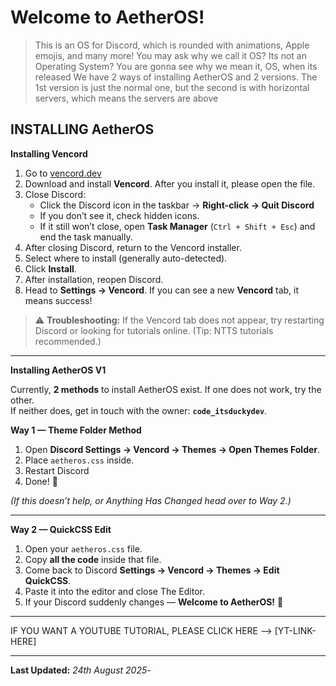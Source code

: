 # Welcome to AetherOS!
> This is an OS for Discord, which is rounded with animations, Apple emojis, and many more!
> You may ask why we call it OS? Its not an Operating System? You are gonna see why we mean it, OS, when its released
> We have 2 ways of installing AetherOS and 2 versions. The 1st version is just the normal one, but the second is with horizontal servers, which means the servers are above

## INSTALLING AetherOS
**Installing Vencord**

1. Go to [vencord.dev](https://vencord.dev/)
2. Download and install **Vencord**. After you install it, please open the file.
3. Close Discord:
      - Click the Discord icon in the taskbar → **Right-click → Quit Discord**  
      - If you don’t see it, check hidden icons.  
      - If it still won’t close, open **Task Manager** (`Ctrl + Shift + Esc`) and end the task manually.
4. After closing Discord, return to the Vencord installer.
5. Select where to install (generally auto-detected).
6. Click **Install**.
7. After installation, reopen Discord.
8. Head to **Settings → Vencord**. If you can see a new **Vencord** tab, it means success!

> ⚠️ **Troubleshooting:** If the Vencord tab does not appear, try restarting Discord or looking for tutorials online. (Tip: NTTS tutorials recommended.)

---

**Installing AetherOS V1**

Currently, **2 methods** to install AetherOS exist. If one does not work, try the other.  
If neither does, get in touch with the owner: **`code_itsduckydev`**.

**Way 1 — Theme Folder Method**
1. Open **Discord Settings → Vencord → Themes → Open Themes Folder**.  
2. Place `aetheros.css` inside.  
3. Restart Discord
4. Done! 🎉

*(If this doesn’t help, or Anything Has Changed head over to Way 2.)*

---

**Way 2 — QuickCSS Edit**
1. Open your `aetheros.css` file.  
2. Copy **all the code** inside that file.  
3. Come back to Discord **Settings → Vencord → Themes → Edit QuickCSS**.  
4. Paste it into the editor and close The Editor.  
5. If your Discord suddenly changes — **Welcome to AetherOS!** 🎉

---

IF YOU WANT A YOUTUBE TUTORIAL, PLEASE CLICK HERE --> [YT-LINK-HERE]

---

**Last Updated:** *24th August 2025*-
